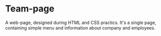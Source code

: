 # Team-page

A web-page, designed during HTML and CSS practics. It's a single page, containing simple menu and information about company and employees.
